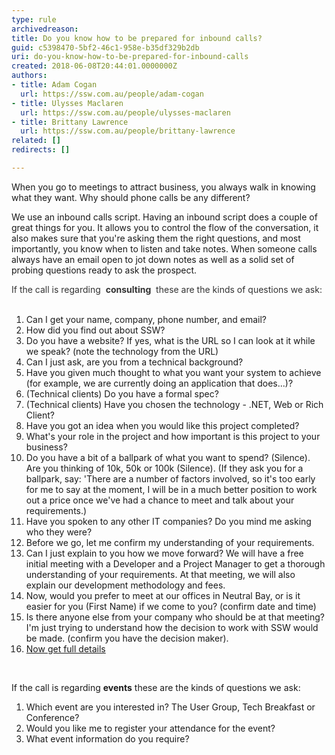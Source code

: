 ```yaml
---
type: rule
archivedreason: 
title: Do you know how to be prepared for inbound calls?
guid: c5398470-5bf2-46c1-958e-b35df329b2db
uri: do-you-know-how-to-be-prepared-for-inbound-calls
created: 2018-06-08T20:44:01.0000000Z
authors:
- title: Adam Cogan
  url: https://ssw.com.au/people/adam-cogan
- title: Ulysses Maclaren
  url: https://ssw.com.au/people/ulysses-maclaren
- title: Brittany Lawrence
  url: https://ssw.com.au/people/brittany-lawrence
related: []
redirects: []

---
```


When you go to meetings to attract business, you always walk in knowing what they want. Why should phone calls be any different?

We use an inbound calls script. Having an inbound script does a couple of great things for you. It allows you to control the flow of the conversation, it also makes sure that you're asking them the right questions, and most importantly, you know when to listen and take notes. When someone calls always have an email open to jot down notes as well as a solid set of probing questions ready to ask the prospect.

<!--endintro-->

<font color="#333333">If the call is regarding&#160; <b>consulting</b> &#160;these are the kinds of questions we ask&#58;&#160;<br><br></font>

1. Can I get your name, company, phone number, and email?
2. How did you find out about SSW?
3. Do you have a website? If yes, what is the URL so I can look at it while we speak? (note the technology from the URL)
4. Can I just ask, are you from a technical background?
5. Have you given much thought to what you want your system to achieve (for example, we are currently doing an application that does...)?
6. (Technical clients) Do you have a formal spec?
7. (Technical clients) Have you chosen the technology - .NET, Web or Rich Client?
8. Have you got an idea when you would like this project completed?
9. What's your role in the project and how important is this project to your business?
10. Do you have a bit of a ballpark of what you want to spend? (Silence). Are you thinking of 10k, 50k or 100k (Silence). (If they ask you for a ballpark, say: 'There are a number of factors involved, so it's too early for me to say at the moment, I will be in a much better position to work out a price once we've had a chance to meet and talk about your requirements.)
11. Have you spoken to any other IT companies? Do you mind me asking who they were?
12. Before we go, let me confirm my understanding of your requirements.
13. Can I just explain to you how we move forward? We will have a free initial meeting with a Developer and a Project Manager to get a thorough understanding of your requirements. At that meeting, we will also explain our development methodology and fees.
14. Now, would you prefer to meet at our offices in Neutral Bay, or is it easier for you (First Name) if we come to you? (confirm date and time)
15. Is there anyone else from your company who should be at that meeting? I'm just trying to understand how the decision to work with SSW would be made. (confirm you have the decision maker).
16. [Now get full details](/always-get-your-prospect's-full-contact-details)


<font color="#333333"><br></font>

If the call is regarding  **events** these are the kinds of questions we ask:

1. Which event are you interested in? The User Group, Tech Breakfast or Conference?
2. Would you like me to register your attendance for the event?
3. What event information do you require?

